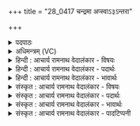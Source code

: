 +++
title = "28_0417 चन्द्रमा अप्स्वाऽ३ऽन्तरा"

+++
<details><summary>पदपाठः</summary>

च꣣न्द्र꣡माः꣢। च꣣न्द्र꣢। माः꣣। अप्सु꣢। अ꣣न्तः꣢। आ। सु꣣पर्णः꣢। सु꣣। पर्णः꣢। धा꣣वते। दिवि꣢। न। वः꣣। हिरण्यनेमयः। हिरण्य। नेमयः। पद꣢म्। वि꣣न्दन्ति। विद्युतः। वि। द्युतः। वित्त꣢म्। मे꣣। अस्य꣢। रो꣣दसीइ꣡ति꣢। ४१७।
</details>

<details><summary>अधिमन्त्रम् (VC)</summary>

- विश्वेदेवाः
- त्रित आप्त्यः
- पङ्क्तिः
- पञ्चमः
- ऐन्द्रं काण्डम्
</details>

<details><summary>हिन्दी : आचार्य रामनाथ वेदालंकार - विषयः</summary>

अगले मन्त्र के विश्वेदेवाः देवता हैं। इसमें सूर्य, चन्द्र आदि की गति के प्रसङ्ग से इन्द्र की महिमा वर्णित है।
</details>

<details><summary>हिन्दी : आचार्य रामनाथ वेदालंकार - पदार्थः</summary>

पदार्थान्वय -  (चन्द्रमाः) चन्द्रमा (अप्सु अन्तः) अन्तरिक्ष के मध्य में, और (सुपर्णः) किरणरूप सुन्दर पंखोंवाला सूर्य (दिवि) द्युलोक में (आ धावते) चारों ओर दौड़ रहा है, अर्थात् चन्द्रमा अपनी धुरी पर घूमने के साथ-साथ पृथिवी और सूर्य के चारों ओर भी घूम रहा है, तथा सूर्य केवल अपनी धुरी पर घूम रहा है, इस बात को सब जानते हैं, किन्तु हे (हिरण्यनेमयः) स्वर्णिम् चक्रोंवाले (विद्युतः) विद्योतमान चन्द्र, सूर्य, विद्युत् आदियो ! (वः) तुम्हारे (पदम्) गतिप्रदाता को, कोई भी (न विन्दन्ति) नहीं जानते हैं। हे (रोदसी) स्त्रीपुरुषो अथवा राजा-प्रजाओ ! तुम (मे) मेरी (अस्य) इस बात को (वित्तम्) समझो। अभिप्राय यह है कि उस इन्द्र परमात्मा को साक्षात्कार करने का तुम प्रयत्न करो, जिसकी गति से यह सब-कुछ गतिमान् बना है ॥९॥
</details>

<details><summary>हिन्दी : आचार्य रामनाथ वेदालंकार - भावार्थः</summary>

भावार्थ -  मनुष्यों को प्राकृतिक पदार्थों के गति, प्रकाश आदि विषयक ज्ञान से ही सन्तोष नहीं करना चाहिए, किन्तु उसे भी जानना चाहिए जो इन पदार्थों को पैदा करनेवाला, इन्हें गति, प्रकाश आदि प्रदान करनेवाला और इनकी व्यवस्था करनेवाला है ॥९॥ इस ऋचा की व्याख्या में विवरणकार माधव ने त्रित- विषयक वही इतिहास लिखा है, जो पूर्व संख्या ३६८ के मन्त्र पर प्रदर्शित किया जा चुका है। भरत स्वामी ने भिन्न इतिहास दिखाया है—एकत, द्वित और त्रित ये तीनों आप्त के पुत्र थे। वे जब यज्ञ कराकर, गौएँ लेकर लौट रहे थे, तब मरुस्थल में प्यास से व्याकुल होकर, वहाँ एक कुएँ को देखकर वहीं रुक गये और कुएँ में उतरने का विचार करने लगे। पहले त्रित कुएँ में उतर गया। शेष दोनों को बाहर ही पानी मिल गया और वे पानी पीकर तृप्त हो गये तथा कुएँ को एक चक्र से बन्द करके गौएँ लेकर चलते बने। इधर कुएँ में बन्द पड़ा हुआ त्रित देवों की स्तुति करने लगा। वह कुआँ निर्जल था, जिसमें त्रित प्यास से व्याकुल होकर उतरा था। वहीं पड़ा-पड़ा वह रात्रि में चन्द्रमा को देखकर विलाप करने लगा कि चन्द्रमा पानी में स्थित हुआ अन्तरिक्ष में दौड़ रहा है आदि। किसी तरह मेरी प्यास बुझ जाए, इसलिए उसका विलाप है। वह कहता है कि हे आकाश और भूमि, तुम मेरे इस संकट को जानो ॥’’ यहाँ माधव और भरत स्वामी के इतिहासों में अन्तर ही उनके कल्पनाप्रसूत होने में प्रमाण है ॥
</details>

<details><summary>संस्कृत : आचार्य रामनाथ वेदालंकार - विषयः</summary>

अथ विश्वेदेवा देवताः। अत्र सूर्यचन्द्रादिगतिप्रसङ्गेनेन्द्रस्य महिमानमाह।
</details>

<details><summary>संस्कृत : आचार्य रामनाथ वेदालंकार - पदार्थः</summary>

पदार्थान्वय -  (चन्द्रमाः) चन्द्रः (अप्सु अन्तः) अन्तरिक्षस्य मध्ये। आपः इत्यन्तरिक्षनामसु पठितम्। निघं० १।३। (सुपर्णः) किरणरूपचारुपक्षयुक्तः सूर्यश्च (दिवि) द्युलोके (आ धावते) समन्ततो गच्छति, (चन्द्रः) स्वधुरि पृथिवीं सूर्यं च परितः, सूर्यश्च स्वधुरि एव भ्रमतीत्यर्थः, इति सर्वे जानन्ति, किन्तु हे (हिरण्यनेमयः) स्वर्णिमचक्राः (विद्युतः) विद्योतमानाः चन्द्रसूर्यनक्षत्रतडिद्वह्न्यादयः, (वः) युष्माकम् (पदम्) गतिप्रदातारम् इन्द्रं परमात्मानम्। पद गतौ, पदयति गमयतीति पदः, तम्। केचिदपि (न विन्दन्ति) न लभन्ते। विद्लृ लाभे तुदादिः, मुचादित्वान्नुम्। हे (रोदसी२) स्त्रीपुरुषौ राजप्रजे वा ! युवाम् (मे अस्य) एतत् कथनम् (वित्तम्) जानीतम्। अत्र द्वितीयार्थे षष्ठी। तमिन्द्रं परमात्मानं साक्षात्कर्तुं युवां प्रयतेथां यस्य गत्या भासा च सर्वमिदं गतिमत् भास्वच्च तिष्ठतीत्याशयः, अत्र हिरण्यनेमयः, विद्युतः, रोदसी इति सर्वत्र आमन्त्रितनिघातः ॥९॥३
</details>

<details><summary>संस्कृत : आचार्य रामनाथ वेदालंकार - भावार्थः</summary>

भावार्थ -  जनैः प्राकृतिकपदार्थानां गतिद्युत्यादिविषयकज्ञानेनैव न सन्तोष्टव्यं, किन्तु सोऽपि विज्ञातव्यो य एतेषां पदार्थानां जनको गतिद्युत्यादिप्रदाता व्यवस्थापकश्च विद्यते ॥९॥ अस्या ऋचो व्याख्याने विवरणकृता माधवेन ३६८ संख्यकमन्त्रभाष्ये पूर्वप्रदत्तः त्रितविषयक इतिहास एव प्रदर्शितः। भरतस्त्वाह— एकतश्चद्वितश्चैवत्रितश्चाप्तस्य सूनवः। ते याजयित्वा सर्वा गा निवृत्ता मरुधन्वसु ॥ पिपासयार्तास्तत्रैकं कूपं लब्ध्वा हि तत्स्थिताः। अवरोढुं तमिच्छन्तस्त्रितस्तत्रावरूढवान् ॥ इतरौतुबहिर्लब्ध्वा पीत्वोदकमतृप्यताम्। कूपंपिधायचक्रेण तं गा आदाय जग्मतुः ॥ त्रितस्तु कूपे पिहितो देवान् स्तौतीति नः श्रुतम्। स कूपोनिर्जलो नूनंयत्रासौपतितस्तृषा ॥ तस्यचन्द्रमसंरात्रौ पश्यतःपरिदेवना ॥ चन्द्रमा अप्स्वन्तः अम्मये मण्डले स्थितः आधावते दिवि अन्तरिक्षे....।....पिपासा मे शाम्येदिति परिदेवना....हे द्यावाभूमी, वित्तं विजानीत मे मदीयस्य अस्य व्यसनस्य...इति। अत्र माधवभरत- स्वामिनोरितिहासेऽन्तरमेव तत्कल्पनाप्रसूतत्वे प्रमाणम् ॥
</details>

<details><summary>संस्कृत : आचार्य रामनाथ वेदालंकार - पादटिप्पनी</summary>

टिप्पनी -   १. ऋ० १।१०५।१ ऋषिः आप्त्यस्त्रित आङ्गिरसः कुत्सो वा। य० ३३।९०, ‘रयिं पिशङ्गं बहुलं पुरुस्पृह हरिरेति कनिक्रदत्’ इत्युत्तरार्धः। अथ० १८।४।८९, ऋषिः अथर्वा, देवता चन्द्रमाः। २. (रोदसी) द्यावापृथिव्याविव राजप्रजे जनसमूहौ इति ऋ० १।१०५।१ भाष्ये द०। ३. ऋग्भाष्ये दयानन्दर्षिर्मन्त्रमेतं चन्द्रविद्युद्विद्याविषये व्याख्यातवान्।
</details>